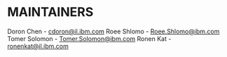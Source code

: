 # MAINTAINERS

Doron Chen - cdoron@il.ibm.com
Roee Shlomo - Roee.Shlomo@ibm.com
Tomer Solomon - Tomer.Solomon@ibm.com
Ronen Kat - ronenkat@il.ibm.com
